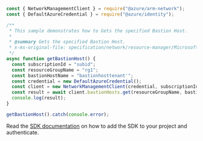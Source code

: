 ```javascript
const { NetworkManagementClient } = require("@azure/arm-network");
const { DefaultAzureCredential } = require("@azure/identity");

/**
 * This sample demonstrates how to Gets the specified Bastion Host.
 *
 * @summary Gets the specified Bastion Host.
 * x-ms-original-file: specification/network/resource-manager/Microsoft.Network/stable/2021-05-01/examples/BastionHostGet.json
 */
async function getBastionHost() {
  const subscriptionId = "subid";
  const resourceGroupName = "rg1";
  const bastionHostName = "bastionhosttenant'";
  const credential = new DefaultAzureCredential();
  const client = new NetworkManagementClient(credential, subscriptionId);
  const result = await client.bastionHosts.get(resourceGroupName, bastionHostName);
  console.log(result);
}

getBastionHost().catch(console.error);
```

Read the [SDK documentation](https://github.com/Azure/azure-sdk-for-js/blob/%40azure%2Farm-network_27.0.0/sdk/network/arm-network/README.md) on how to add the SDK to your project and authenticate.
